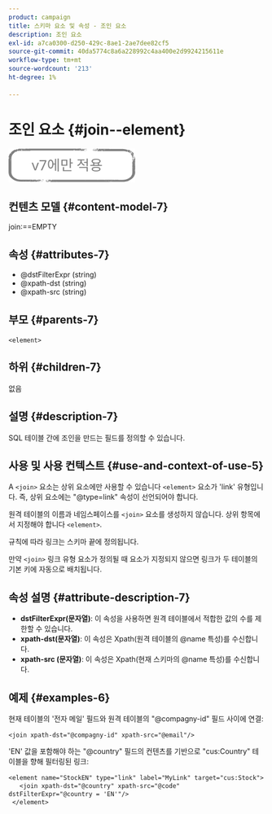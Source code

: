 ```yaml
---
product: campaign
title: 스키마 요소 및 속성 - 조인 요소
description: 조인 요소
exl-id: a7ca0300-d250-429c-8ae1-2ae7dee82cf5
source-git-commit: 40da5774c8a6a228992c4aa400e2d9924215611e
workflow-type: tm+mt
source-wordcount: '213'
ht-degree: 1%

---
```


# 조인 요소 {#join--element}

![](../../../assets/v7-only.svg)

## 컨텐츠 모델 {#content-model-7}

join:==EMPTY

## 속성 {#attributes-7}

* @dstFilterExpr (string)
* @xpath-dst (string)
* @xpath-src (string)

## 부모 {#parents-7}

`<element>`

## 하위 {#children-7}

없음

## 설명 {#description-7}

SQL 테이블 간에 조인을 만드는 필드를 정의할 수 있습니다.

## 사용 및 사용 컨텍스트 {#use-and-context-of-use-5}

A `<join>`  요소는 상위 요소에만 사용할 수 있습니다  `<element>`  요소가 &#39;link&#39; 유형입니다. 즉, 상위 요소에는 &quot;@type=link&quot; 속성이 선언되어야 합니다.

원격 테이블의 이름과 네임스페이스를 `<join>`  요소를 생성하지 않습니다. 상위 항목에서 지정해야 합니다  `<element>`.

규칙에 따라 링크는 스키마 끝에 정의됩니다.

만약 `<join>` 링크 유형 요소가 정의될 때 요소가 지정되지 않으면 링크가 두 테이블의 기본 키에 자동으로 배치됩니다.

## 속성 설명 {#attribute-description-7}

* **dstFilterExpr(문자열)**: 이 속성을 사용하면 원격 테이블에서 적합한 값의 수를 제한할 수 있습니다.
* **xpath-dst(문자열)**: 이 속성은 Xpath(원격 테이블의 @name 특성)를 수신합니다.
* **xpath-src (문자열)**: 이 속성은 Xpath(현재 스키마의 @name 특성)를 수신합니다.

## 예제 {#examples-6}

현재 테이블의 &#39;전자 메일&#39; 필드와 원격 테이블의 &quot;@compagny-id&quot; 필드 사이에 연결:

```
<join xpath-dst="@compagny-id" xpath-src="@email"/>
```

&#39;EN&#39; 값을 포함해야 하는 &quot;@country&quot; 필드의 컨텐츠를 기반으로 &quot;cus:Country&quot; 테이블을 향해 필터링된 링크:

```
<element name="StockEN" type="link" label="MyLink" target="cus:Stock">
   <join xpath-dst="@country" xpath-src="@code" dstFilterExpr="@country = 'EN'"/>
 </element>
```
